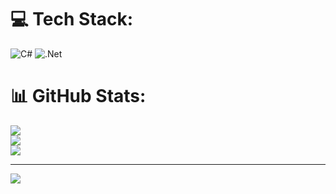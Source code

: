 
# 💻 Tech Stack:
![C#](https://img.shields.io/badge/c%23-%23239120.svg?style=for-the-badge&logo=csharp&logoColor=white) ![.Net](https://img.shields.io/badge/.NET-5C2D91?style=for-the-badge&logo=.net&logoColor=white)
# 📊 GitHub Stats:
![](https://github-readme-stats.vercel.app/api?username=Coderguy86&theme=dark&hide_border=false&include_all_commits=false&count_private=false)<br/>
![](https://nirzak-streak-stats.vercel.app/?user=Coderguy86&theme=dark&hide_border=false)<br/>
![](https://github-readme-stats.vercel.app/api/top-langs/?username=Coderguy86&theme=dark&hide_border=false&include_all_commits=false&count_private=false&layout=compact)

---
[![](https://visitcount.itsvg.in/api?id=Coderguy86&icon=0&color=0)](https://visitcount.itsvg.in)

<!-- Proudly created with GPRM ( https://gprm.itsvg.in ) -->
